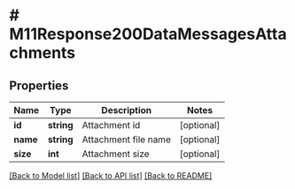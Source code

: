 # # M11Response200DataMessagesAttachments

## Properties

Name | Type | Description | Notes
------------ | ------------- | ------------- | -------------
**id** | **string** | Attachment id | [optional]
**name** | **string** | Attachment file name | [optional]
**size** | **int** | Attachment size | [optional]

[[Back to Model list]](../../README.md#models) [[Back to API list]](../../README.md#endpoints) [[Back to README]](../../README.md)
